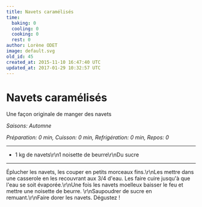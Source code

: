 ```yaml
---
title: Navets caramélisés
time:
  baking: 0
  cooling: 0
  cooking: 0
  rest: 0
author: Lorène ODET
image: default.svg
old_id: 45
created_at: 2015-11-10 16:47:40 UTC
updated_at: 2017-01-29 10:32:57 UTC
---
```


# Navets caramélisés

Une façon originale de manger des navets

_Saisons: Automne_

_Préparation: 0 min, Cuisson: 0 min, Refrigération: 0 min, Repos: 0_

---

- 1 kg de navets\r\n1 noisette de beurre\r\nDu sucre

---

Éplucher les navets, les couper en petits morceaux fins.\r\nLes mettre dans une casserole en les recouvrant aux 3/4 d'eau. Les faire cuire jusqu'à que l'eau se soit évaporée.\r\nUne fois les navets moelleux baisser le feu et mettre une noisette de beurre. \r\nSaupoudrer de sucre en remuant.\r\nFaire dorer les navets. Dégustez !
